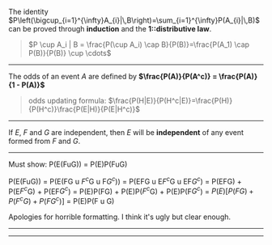 The identity $P\left(\bigcup_{i=1}^{\infty}A_{i}|\,B\right)=\sum_{i=1}^{\infty}P(A_{i}|\,B)$ can be proved through **induction** and the **1::distributive law**.
> $P \cup A_i | B = \frac{P(\cup A_i) \cap B}{P(B)}=\frac{P(A_1) \cap P(B)}{P(B)} \cup \cdots$  

***

The odds of an event $A$ are defined by **$\frac{P(A)}{P(A^c)} = \frac{P(A)}{1 - P(A)}$** 
> odds updating formula: $\frac{P(H|E)}{P(H^c|E)}=\frac{P(H)}{P(H^c)}\frac{P(E|H)}{P(E|H^c)}$

***

If $E$, $F$ and $G$ are independent, then $E$ will be **independent** of any event formed from $F$ and $G$.

---

Must show: P(E(FuG)) = P(E)P(FuG)

P(E(FuG)) = P(E(FG u $F^c$G u F$G^c$)) = P(EFG u E$F^c$G u EF$G^c$) = P(EFG) + P(E$F^c$G) + P(EF$G^c$) = P(E)P(FG) + P(E)P($F^c$G) + P(E)P(F$G^c$) = $P(E)[P(FG)+P(F^cG)+P(FG^c)]$ = P(E)P(F u G)

Apologies for horrible formatting. I think it's ugly but clear enough.

---

***

